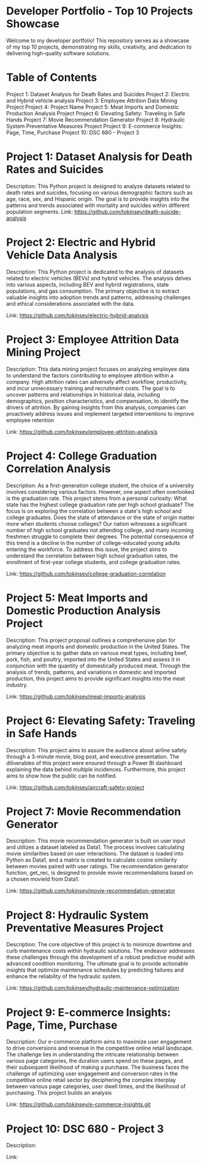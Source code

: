 # Developer Portfolio - Top 10 Projects Showcase
Welcome to my developer portfolio! This repository serves as a showcase of my top 10 projects, demonstrating my skills, creativity, and dedication to delivering high-quality software solutions.

# Table of Contents
Project 1: Dataset Analysis for Death Rates and Suicides
Project 2: Electric and Hybrid vehicle analysis
Project 3: Employee Attrition Data Mining Project
Project 4: Project Name
Project 5: Meat Imports and Domestic Production Analysis Project
Project 6: Elevating Safety: Traveling in Safe Hands
Project 7: Movie Recommendation Generator
Project 8: Hydraulic System Preventative Measures Project
Project 9: E-commerce Insights: Page, Time, Purchase
Project 10: DSC 680 - Project 3

# Project 1: Dataset Analysis for Death Rates and Suicides
Description: This Python project is designed to analyze datasets related to death rates and suicides, focusing on various demographic factors such as age, race, sex, and Hispanic origin. The goal is to provide insights into the patterns and trends associated with mortality and suicides within different population segments. 
Link: https://github.com/tokinsey/death-suicide-analysis


# Project 2: Electric and Hybrid Vehicle Data Analysis
Description: This Python project is dedicated to the analysis of datasets related to electric vehicles (BEVs) and hybrid vehicles. The analysis delves into various aspects, including BEV and hybrid registrations, state populations, and gas consumption. The primary objective is to extract valuable insights into adoption trends and patterns, addressing challenges and ethical considerations associated with the data.

Link: https://github.com/tokinsey/electric-hybrid-analysis

# Project 3: Employee Attrition Data Mining Project
Description: This data mining project focuses on analyzing employee data to understand the factors contributing to employee attrition within a company. High attrition rates can adversely affect workflow, productivity, and incur unnecessary training and recruitment costs. The goal is to uncover patterns and relationships in historical data, including demographics, position characteristics, and compensation, to identify the drivers of attrition. By gaining insights from this analysis, companies can proactively address issues and implement targeted interventions to improve employee retention

Link: https://github.com/tokinsey/employee-attrition-analysis 

# Project 4: College Graduation Correlation Analysis
Description: As a first-generation college student, the choice of a university involves considering various factors. However, one aspect often overlooked is the graduation rate. This project stems from a personal curiosity: What state has the highest college graduation rate per high school graduate? The focus is on exploring the correlation between a state's high school and college graduates. Does the state of attendance or the state of origin matter more when students choose colleges? Our nation witnesses a significant number of high school graduates not attending college, and many incoming freshmen struggle to complete their degrees. The potential consequence of this trend is a decline in the number of college-educated young adults entering the workforce. To address this issue, the project aims to understand the correlation between high school graduation rates, the enrollment of first-year college students, and college graduation rates.

Link: https://github.com/tokinsey/college-graduation-correlation

# Project 5: Meat Imports and Domestic Production Analysis Project
Description: This project proposal outlines a comprehensive plan for analyzing meat imports and domestic production in the United States. The primary objective is to gather data on various meat types, including beef, pork, fish, and poultry, imported into the United States and assess it in conjunction with the quantity of domestically produced meat. Through the analysis of trends, patterns, and variations in domestic and imported production, this project aims to provide significant insights into the meat industry.

Link: https://github.com/tokinsey/meat-imports-analysis

# Project 6: Elevating Safety: Traveling in Safe Hands
Description: This project aims to assure the audience about airline safety through a 3-minute movie, blog post, and executive presentation. The diliverables of this project were ensured through a Power BI dashboard explaining the data behind multiple incidences. Furthermore, this project aims to show how the public can be notified.

Link: https://github.com/tokinsey/aircraft-safety-project

# Project 7: Movie Recommendation Generator
Description: This movie recommendation generator is built on user input and utilizes a dataset labeled as Data1. The process involves calculating movie similarities based on user interactions. The dataset is loaded into Python as Data1, and a matrix is created to calculate cosine similarity between movies paired with user ratings. The recommendation generator function, get_rec, is designed to provide movie recommendations based on a chosen movieId from Data1.

Link: https://github.com/tokinsey/movie-recommendation-generator 

# Project 8: Hydraulic System Preventative Measures Project
Description: The core objective of this project is to minimize downtime and curb maintenance costs within hydraulic solutions. The endeavor addresses these challenges through the development of a robust predictive model with advanced condition monitoring. The ultimate goal is to provide actionable insights that optimize maintenance schedules by predicting failures and enhance the reliability of the hydraulic system. 

Link: https://github.com/tokinsey/hydraulic-maintenance-optimization

# Project 9: E-commerce Insights: Page, Time, Purchase
Description: Our e-commerce platform aims to maximize user engagement to drive conversions and revenue in the competitive online retail landscape. The challenge lies in understanding the
intricate relationship between various page categories, the duration users spend on these pages, and their subsequent likelihood of making a purchase. The business faces the challenge of optimizing user engagement and conversion rates in the competitive online retail sector by deciphering the complex interplay between various page categories, user dwell times, and the likelihood of purchasing. This project builds an analysis 

Link: https://github.com/tokinsey/e-commerce-insights.git

# Project 10: DSC 680 - Project 3
Description: 

Link: 

